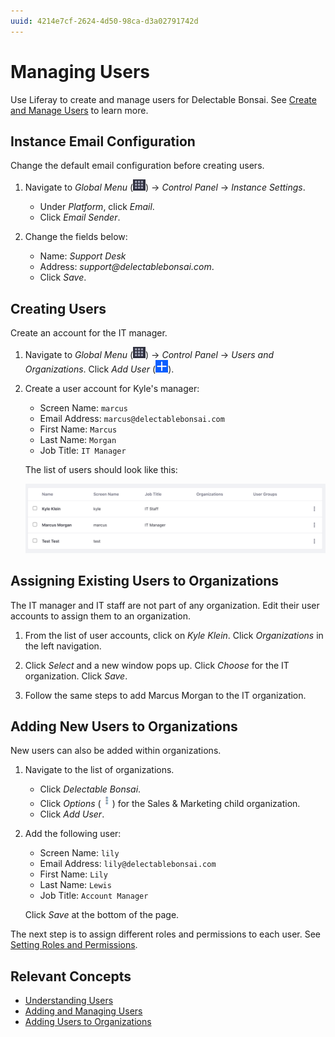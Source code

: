```yaml
---
uuid: 4214e7cf-2624-4d50-98ca-d3a02791742d
---
```

# Managing Users

Use Liferay to create and manage users for Delectable Bonsai. See [Create and Manage Users](https://learn.liferay.com/dxp/latest/en/users-and-permissions/users/adding-and-managing-users.html) to learn more.

## Instance Email Configuration

Change the default email configuration before creating users.

1. Navigate to _Global Menu_ (![Global Menu](../../images/icon-applications-menu.png)) &rarr; _Control Panel_ &rarr; _Instance Settings_. 

   * Under _Platform_, click _Email_. 
   * Click _Email Sender_.

1. Change the fields below: 
   * Name: _Support Desk_ 
   * Address: _support@delectablebonsai.com_. 
   * Click _Save_.

## Creating Users

Create an account for the IT manager.

1. Navigate to _Global Menu_ (![Global Menu](../../images/icon-applications-menu.png)) &rarr; _Control Panel_ &rarr; _Users and Organizations_. Click _Add User_ (![Add icon](../../images/icon-add.png)).

1. Create a user account for Kyle's manager:

   * Screen Name: `marcus`
   * Email Address: `marcus@delectablebonsai.com`
   * First Name: `Marcus`
   * Last Name: `Morgan`
   * Job Title: `IT Manager`

   The list of users should look like this:

   ![The list of users includes Kyle, Marcus, and the default Test account.](./managing-users/images/01.png)

## Assigning Existing Users to Organizations

The IT manager and IT staff are not part of any organization. Edit their user accounts to assign them to an organization.

1. From the list of user accounts, click on _Kyle Klein_. Click _Organizations_ in the left navigation.

1. Click _Select_ and a new window pops up. Click _Choose_ for the IT organization. Click _Save_.

1. Follow the same steps to add Marcus Morgan to the IT organization.

## Adding New Users to Organizations

New users can also be added within organizations.

1. Navigate to the list of organizations. 

   * Click _Delectable Bonsai_. 
   * Click _Options_ (![Options icon](../../images/icon-actions.png)) for the Sales & Marketing child organization. 
   * Click _Add User_.

1. Add the following user:

   * Screen Name: `lily`
   * Email Address: `lily@delectablebonsai.com`
   * First Name: `Lily`
   * Last Name: `Lewis`
   * Job Title: `Account Manager`

   Click _Save_ at the bottom of the page.

The next step is to assign different roles and permissions to each user. See [Setting Roles and Permissions](./setting-roles-and-permissions.md).

## Relevant Concepts
- [Understanding Users](https://learn.liferay.com/dxp/latest/en/users-and-permissions/users/understanding-users.html)
- [Adding and Managing Users](https://learn.liferay.com/dxp/latest/en/users-and-permissions/users/adding-and-managing-users.html)
- [Adding Users to Organizations](https://learn.liferay.com/dxp/latest/en/users-and-permissions/organizations/adding-users-to-organizations.html)
